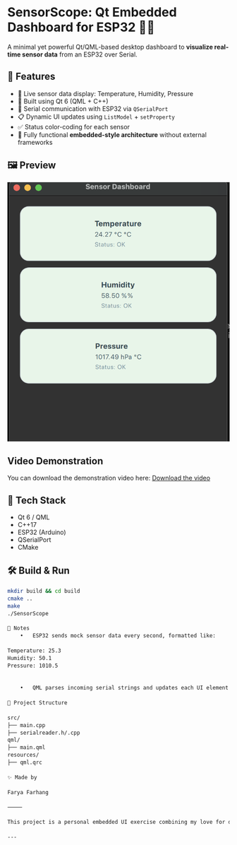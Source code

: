 # SensorScope: Qt Embedded Dashboard for ESP32 🔧📡

A minimal yet powerful Qt/QML-based desktop dashboard to **visualize real-time sensor data** from an ESP32 over Serial.

## 🚀 Features

- 📡 Live sensor data display: Temperature, Humidity, Pressure
- 💾 Built using Qt 6 (QML + C++)
- 🔁 Serial communication with ESP32 via `QSerialPort`
- 📋 Dynamic UI updates using `ListModel` + `setProperty`
- ✅ Status color-coding for each sensor
- 🎯 Fully functional **embedded-style architecture** without external frameworks

## 🖼 Preview

![UI Screenshot](imag.png)

## Video Demonstration

You can download the demonstration video here: 
[Download the video](./video/example.mov)

## 🔧 Tech Stack

- Qt 6 / QML
- C++17
- ESP32 (Arduino)
- QSerialPort
- CMake

## 🛠 Build & Run

```bash
mkdir build && cd build
cmake ..
make
./SensorScope

🧠 Notes
	•	ESP32 sends mock sensor data every second, formatted like:

Temperature: 25.3
Humidity: 50.1
Pressure: 1010.5


	•	QML parses incoming serial strings and updates each UI element live.

📂 Project Structure

src/
├── main.cpp
├── serialreader.h/.cpp
qml/
├── main.qml
resources/
├── qml.qrc

✨ Made by

Farya Farhang

⸻

This project is a personal embedded UI exercise combining my love for design with real-time system control. ❤️

---



